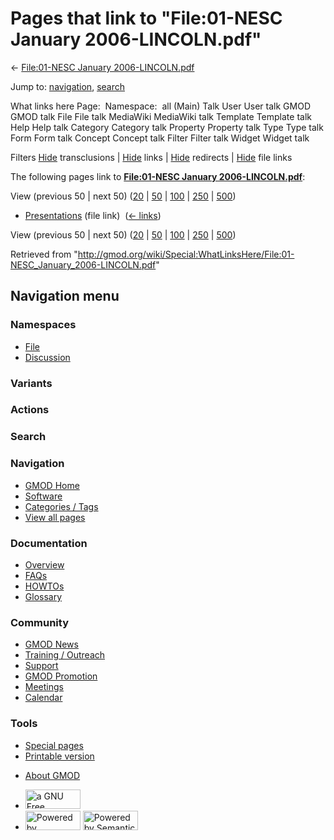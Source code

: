 <div id="mw-page-base" class="noprint">

</div>

<div id="mw-head-base" class="noprint">

</div>

<div id="content" class="mw-body" role="main">

<span id="top"></span>

<div id="mw-js-message" style="display:none;">

</div>



# <span dir="auto">Pages that link to "File:01-NESC January 2006-LINCOLN.pdf"</span>

<div id="bodyContent">

<div id="contentSub">

← [File:01-NESC January
2006-LINCOLN.pdf](/wiki/File:01-NESC_January_2006-LINCOLN.pdf "File:01-NESC January 2006-LINCOLN.pdf")

</div>

<div id="jump-to-nav" class="mw-jump">

Jump to: [navigation](#mw-navigation), [search](#p-search)

</div>

<div id="mw-content-text">

What links here Page:  Namespace:  all (Main) Talk User User talk GMOD
GMOD talk File File talk MediaWiki MediaWiki talk Template Template talk
Help Help talk Category Category talk Property Property talk Type Type
talk Form Form talk Concept Concept talk Filter Filter talk Widget
Widget talk

Filters
[Hide](/mediawiki/index.php?title=Special:WhatLinksHere/File:01-NESC_January_2006-LINCOLN.pdf&hidetrans=1 "Special:WhatLinksHere/File:01-NESC January 2006-LINCOLN.pdf")
transclusions \|
[Hide](/mediawiki/index.php?title=Special:WhatLinksHere/File:01-NESC_January_2006-LINCOLN.pdf&hidelinks=1 "Special:WhatLinksHere/File:01-NESC January 2006-LINCOLN.pdf")
links \|
[Hide](/mediawiki/index.php?title=Special:WhatLinksHere/File:01-NESC_January_2006-LINCOLN.pdf&hideredirs=1 "Special:WhatLinksHere/File:01-NESC January 2006-LINCOLN.pdf")
redirects \|
[Hide](/mediawiki/index.php?title=Special:WhatLinksHere/File:01-NESC_January_2006-LINCOLN.pdf&hideimages=1 "Special:WhatLinksHere/File:01-NESC January 2006-LINCOLN.pdf")
file links

The following pages link to **[File:01-NESC January
2006-LINCOLN.pdf](/wiki/File:01-NESC_January_2006-LINCOLN.pdf "File:01-NESC January 2006-LINCOLN.pdf")**:

View (previous 50 \| next 50)
([20](/mediawiki/index.php?title=Special:WhatLinksHere/File:01-NESC_January_2006-LINCOLN.pdf&limit=20 "Special:WhatLinksHere/File:01-NESC January 2006-LINCOLN.pdf")
\|
[50](/mediawiki/index.php?title=Special:WhatLinksHere/File:01-NESC_January_2006-LINCOLN.pdf&limit=50 "Special:WhatLinksHere/File:01-NESC January 2006-LINCOLN.pdf")
\|
[100](/mediawiki/index.php?title=Special:WhatLinksHere/File:01-NESC_January_2006-LINCOLN.pdf&limit=100 "Special:WhatLinksHere/File:01-NESC January 2006-LINCOLN.pdf")
\|
[250](/mediawiki/index.php?title=Special:WhatLinksHere/File:01-NESC_January_2006-LINCOLN.pdf&limit=250 "Special:WhatLinksHere/File:01-NESC January 2006-LINCOLN.pdf")
\|
[500](/mediawiki/index.php?title=Special:WhatLinksHere/File:01-NESC_January_2006-LINCOLN.pdf&limit=500 "Special:WhatLinksHere/File:01-NESC January 2006-LINCOLN.pdf"))

- [Presentations](/wiki/Presentations "Presentations") (file link) ‎
  <span class="mw-whatlinkshere-tools">([←
  links](/mediawiki/index.php?title=Special:WhatLinksHere&target=Presentations "Special:WhatLinksHere"))</span>

View (previous 50 \| next 50)
([20](/mediawiki/index.php?title=Special:WhatLinksHere/File:01-NESC_January_2006-LINCOLN.pdf&limit=20 "Special:WhatLinksHere/File:01-NESC January 2006-LINCOLN.pdf")
\|
[50](/mediawiki/index.php?title=Special:WhatLinksHere/File:01-NESC_January_2006-LINCOLN.pdf&limit=50 "Special:WhatLinksHere/File:01-NESC January 2006-LINCOLN.pdf")
\|
[100](/mediawiki/index.php?title=Special:WhatLinksHere/File:01-NESC_January_2006-LINCOLN.pdf&limit=100 "Special:WhatLinksHere/File:01-NESC January 2006-LINCOLN.pdf")
\|
[250](/mediawiki/index.php?title=Special:WhatLinksHere/File:01-NESC_January_2006-LINCOLN.pdf&limit=250 "Special:WhatLinksHere/File:01-NESC January 2006-LINCOLN.pdf")
\|
[500](/mediawiki/index.php?title=Special:WhatLinksHere/File:01-NESC_January_2006-LINCOLN.pdf&limit=500 "Special:WhatLinksHere/File:01-NESC January 2006-LINCOLN.pdf"))

</div>

<div class="printfooter">

Retrieved from
"<http://gmod.org/wiki/Special:WhatLinksHere/File:01-NESC_January_2006-LINCOLN.pdf>"

</div>

<div id="catlinks" class="catlinks catlinks-allhidden">

</div>

<div class="visualClear">

</div>

</div>

</div>

<div id="mw-navigation">

## Navigation menu

<div id="mw-head">



<div id="left-navigation">

<div id="p-namespaces" class="vectorTabs" role="navigation"
aria-labelledby="p-namespaces-label">

### Namespaces

- <span id="ca-nstab-image"><a href="/wiki/File:01-NESC_January_2006-LINCOLN.pdf" accesskey="c"
  title="View the file page [c]">File</a></span>
- <span id="ca-talk"><a
  href="/mediawiki/index.php?title=File_talk:01-NESC_January_2006-LINCOLN.pdf&amp;action=edit&amp;redlink=1"
  accesskey="t"
  title="Discussion about the content page [t]">Discussion</a></span>

</div>

<div id="p-variants" class="vectorMenu emptyPortlet" role="navigation"
aria-labelledby="p-variants-label">

### 

### Variants[](#)

<div class="menu">

</div>

</div>

</div>

<div id="right-navigation">



<div id="p-cactions" class="vectorMenu emptyPortlet" role="navigation"
aria-labelledby="p-cactions-label">

### Actions[](#)

<div class="menu">

</div>

</div>

<div id="p-search" role="search">

### Search

<div id="simpleSearch">

</div>

</div>

</div>

</div>

<div id="mw-panel">

<div id="p-logo" role="banner">

<a href="/wiki/Main_Page"
style="background-image: url(http://gmod.org/images/GMOD-cogs.png);"
title="Visit the main page"></a>

</div>

<div id="p-Navigation" class="portal" role="navigation"
aria-labelledby="p-Navigation-label">

### Navigation

<div class="body">

- <span id="n-GMOD-Home">[GMOD Home](/wiki/Main_Page)</span>
- <span id="n-Software">[Software](/wiki/GMOD_Components)</span>
- <span id="n-Categories-.2F-Tags">[Categories /
  Tags](/wiki/Categories)</span>
- <span id="n-View-all-pages">[View all
  pages](/wiki/Special:AllPages)</span>

</div>

</div>

<div id="p-Documentation" class="portal" role="navigation"
aria-labelledby="p-Documentation-label">

### Documentation

<div class="body">

- <span id="n-Overview">[Overview](/wiki/Overview)</span>
- <span id="n-FAQs">[FAQs](/wiki/Category:FAQ)</span>
- <span id="n-HOWTOs">[HOWTOs](/wiki/Category:HOWTO)</span>
- <span id="n-Glossary">[Glossary](/wiki/Glossary)</span>

</div>

</div>

<div id="p-Community" class="portal" role="navigation"
aria-labelledby="p-Community-label">

### Community

<div class="body">

- <span id="n-GMOD-News">[GMOD News](/wiki/GMOD_News)</span>
- <span id="n-Training-.2F-Outreach">[Training /
  Outreach](/wiki/Training_and_Outreach)</span>
- <span id="n-Support">[Support](/wiki/Support)</span>
- <span id="n-GMOD-Promotion">[GMOD
  Promotion](/wiki/GMOD_Promotion)</span>
- <span id="n-Meetings">[Meetings](/wiki/Meetings)</span>
- <span id="n-Calendar">[Calendar](/wiki/Calendar)</span>

</div>

</div>

<div id="p-tb" class="portal" role="navigation"
aria-labelledby="p-tb-label">

### Tools

<div class="body">

- <span id="t-specialpages"><a href="/wiki/Special:SpecialPages" accesskey="q"
  title="A list of all special pages [q]">Special pages</a></span>
- <span id="t-print"><a
  href="/mediawiki/index.php?title=Special:WhatLinksHere/File:01-NESC_January_2006-LINCOLN.pdf&amp;printable=yes"
  rel="alternate" accesskey="p"
  title="Printable version of this page [p]">Printable version</a></span>

</div>

</div>

</div>

</div>

<div id="footer" role="contentinfo">

- <span id="footer-places-about">[About
  GMOD](/wiki/GMOD:About "GMOD:About")</span>

<!-- -->

- <span id="footer-copyrightico">[<img src="http://www.gnu.org/graphics/gfdl-logo-small.png" width="88"
  height="31" alt="a GNU Free Documentation License" />](http://www.gnu.org/licenses/fdl-1.3.html)</span>
- <span id="footer-poweredbyico">[<img src="/mediawiki/skins/common/images/poweredby_mediawiki_88x31.png"
  width="88" height="31" alt="Powered by MediaWiki" />](//www.mediawiki.org/)
  [<img
  src="/mediawiki/extensions/SemanticMediaWiki/includes/../resources/images/smw_button.png"
  width="88" height="31" alt="Powered by Semantic MediaWiki" />](https://www.semantic-mediawiki.org/wiki/Semantic_MediaWiki)</span>

<div style="clear:both">

</div>

</div>
